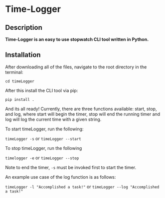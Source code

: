 
# Time-Logger
## Description
**Time-Logger is an easy to use stopwatch CLI tool written in Python.**

## Installation

After downloading all of the files, navigate to the root directory in the terminal:

` cd timeLogger `

After this install the CLI tool via pip:

`pip install .`

And its all ready! Currently, there are three functions available: start, stop, and log, where start will begin the timer, stop will end the running timer and log will log the current time with a given string.

To start timeLogger, run the following:

`timeLogger -s` 
or
`timeLogger --start`

To stop timeLogger, run the following

`timelogger -e`
or
`timeLogger --stop`

Note to end the timer, `-s` must be invoked first to start the timer.

An example use case of the log function is as follows:

`timeLogger -l "Accomplished a task!"`
or
`timeLogger --log "Accomplished a task!"`